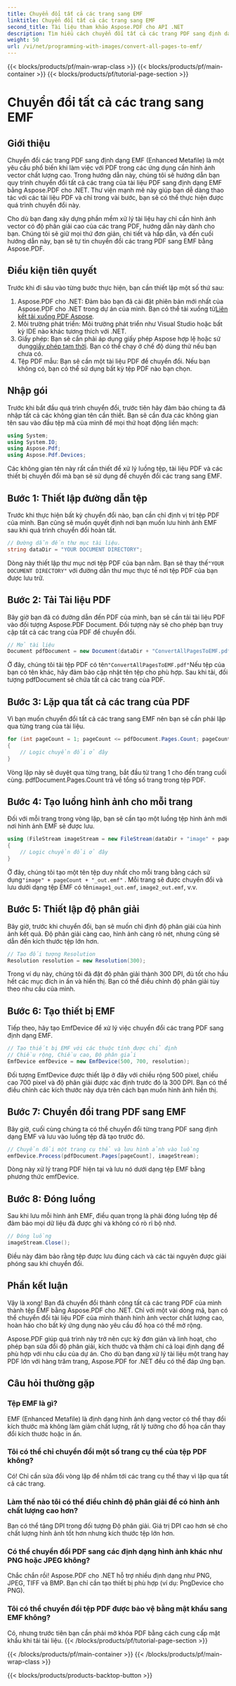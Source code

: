 ```yaml
---
title: Chuyển đổi tất cả các trang sang EMF
linktitle: Chuyển đổi tất cả các trang sang EMF
second_title: Tài liệu tham khảo Aspose.PDF cho API .NET
description: Tìm hiểu cách chuyển đổi tất cả các trang PDF sang định dạng EMF bằng Aspose.PDF cho .NET với hướng dẫn chi tiết và tối ưu hóa SEO này.
weight: 50
url: /vi/net/programming-with-images/convert-all-pages-to-emf/
---
```


{{< blocks/products/pf/main-wrap-class >}}
{{< blocks/products/pf/main-container >}}
{{< blocks/products/pf/tutorial-page-section >}}

# Chuyển đổi tất cả các trang sang EMF

## Giới thiệu

Chuyển đổi các trang PDF sang định dạng EMF (Enhanced Metafile) là một yêu cầu phổ biến khi làm việc với PDF trong các ứng dụng cần hình ảnh vector chất lượng cao. Trong hướng dẫn này, chúng tôi sẽ hướng dẫn bạn quy trình chuyển đổi tất cả các trang của tài liệu PDF sang định dạng EMF bằng Aspose.PDF cho .NET. Thư viện mạnh mẽ này giúp bạn dễ dàng thao tác với các tài liệu PDF và chỉ trong vài bước, bạn sẽ có thể thực hiện được quá trình chuyển đổi này.

Cho dù bạn đang xây dựng phần mềm xử lý tài liệu hay chỉ cần hình ảnh vector có độ phân giải cao của các trang PDF, hướng dẫn này dành cho bạn. Chúng tôi sẽ giữ mọi thứ đơn giản, chi tiết và hấp dẫn, và đến cuối hướng dẫn này, bạn sẽ tự tin chuyển đổi các trang PDF sang EMF bằng Aspose.PDF.

## Điều kiện tiên quyết

Trước khi đi sâu vào từng bước thực hiện, bạn cần thiết lập một số thứ sau:

1.  Aspose.PDF cho .NET: Đảm bảo bạn đã cài đặt phiên bản mới nhất của Aspose.PDF cho .NET trong dự án của mình. Bạn có thể tải xuống từ[Liên kết tải xuống PDF Aspose](https://releases.aspose.com/pdf/net/).
2. Môi trường phát triển: Môi trường phát triển như Visual Studio hoặc bất kỳ IDE nào khác tương thích với .NET.
3.  Giấy phép: Bạn sẽ cần phải áp dụng giấy phép Aspose hợp lệ hoặc sử dụng[giấy phép tạm thời](https://purchase.aspose.com/temporary-license/). Bạn có thể chạy ở chế độ dùng thử nếu bạn chưa có.
4. Tệp PDF mẫu: Bạn sẽ cần một tài liệu PDF để chuyển đổi. Nếu bạn không có, bạn có thể sử dụng bất kỳ tệp PDF nào bạn chọn.

## Nhập gói

Trước khi bắt đầu quá trình chuyển đổi, trước tiên hãy đảm bảo chúng ta đã nhập tất cả các không gian tên cần thiết. Bạn sẽ cần đưa các không gian tên sau vào đầu tệp mã của mình để mọi thứ hoạt động liền mạch:

```csharp
using System;
using System.IO;
using Aspose.Pdf;
using Aspose.Pdf.Devices;
```

Các không gian tên này rất cần thiết để xử lý luồng tệp, tài liệu PDF và các thiết bị chuyển đổi mà bạn sẽ sử dụng để chuyển đổi các trang sang EMF.

## Bước 1: Thiết lập đường dẫn tệp

Trước khi thực hiện bất kỳ chuyển đổi nào, bạn cần chỉ định vị trí tệp PDF của mình. Bạn cũng sẽ muốn quyết định nơi bạn muốn lưu hình ảnh EMF sau khi quá trình chuyển đổi hoàn tất.

```csharp
// Đường dẫn đến thư mục tài liệu.
string dataDir = "YOUR DOCUMENT DIRECTORY";
```

 Dòng này thiết lập thư mục nơi tệp PDF của bạn nằm. Bạn sẽ thay thế`"YOUR DOCUMENT DIRECTORY"` với đường dẫn thư mục thực tế nơi tệp PDF của bạn được lưu trữ.

## Bước 2: Tải Tài liệu PDF

Bây giờ bạn đã có đường dẫn đến PDF của mình, bạn sẽ cần tải tài liệu PDF vào đối tượng Aspose.PDF Document. Đối tượng này sẽ cho phép bạn truy cập tất cả các trang của PDF để chuyển đổi.

```csharp
// Mở tài liệu
Document pdfDocument = new Document(dataDir + "ConvertAllPagesToEMF.pdf");
```

 Ở đây, chúng tôi tải tệp PDF có tên`"ConvertAllPagesToEMF.pdf"`Nếu tệp của bạn có tên khác, hãy đảm bảo cập nhật tên tệp cho phù hợp. Sau khi tải, đối tượng pdfDocument sẽ chứa tất cả các trang của PDF.

## Bước 3: Lặp qua tất cả các trang của PDF

Vì bạn muốn chuyển đổi tất cả các trang sang EMF nên bạn sẽ cần phải lặp qua từng trang của tài liệu.

```csharp
for (int pageCount = 1; pageCount <= pdfDocument.Pages.Count; pageCount++)
{
    // Logic chuyển đổi ở đây
}
```

Vòng lặp này sẽ duyệt qua từng trang, bắt đầu từ trang 1 cho đến trang cuối cùng. pdfDocument.Pages.Count trả về tổng số trang trong tệp PDF.

## Bước 4: Tạo luồng hình ảnh cho mỗi trang

Đối với mỗi trang trong vòng lặp, bạn sẽ cần tạo một luồng tệp hình ảnh mới nơi hình ảnh EMF sẽ được lưu.

```csharp
using (FileStream imageStream = new FileStream(dataDir + "image" + pageCount + "_out" + ".emf", FileMode.Create))
{
    // Logic chuyển đổi ở đây
}
```

 Ở đây, chúng tôi tạo một tên tệp duy nhất cho mỗi trang bằng cách sử dụng`"image" + pageCount + "_out.emf"` . Mỗi trang sẽ được chuyển đổi và lưu dưới dạng tệp EMF có tên`image1_out.emf`, `image2_out.emf`, v.v.

## Bước 5: Thiết lập độ phân giải

Bây giờ, trước khi chuyển đổi, bạn sẽ muốn chỉ định độ phân giải của hình ảnh kết quả. Độ phân giải càng cao, hình ảnh càng rõ nét, nhưng cũng sẽ dẫn đến kích thước tệp lớn hơn.

```csharp
// Tạo đối tượng Resolution
Resolution resolution = new Resolution(300);
```

Trong ví dụ này, chúng tôi đã đặt độ phân giải thành 300 DPI, đủ tốt cho hầu hết các mục đích in ấn và hiển thị. Bạn có thể điều chỉnh độ phân giải tùy theo nhu cầu của mình.

## Bước 6: Tạo thiết bị EMF

Tiếp theo, hãy tạo EmfDevice để xử lý việc chuyển đổi các trang PDF sang định dạng EMF.

```csharp
// Tạo thiết bị EMF với các thuộc tính được chỉ định
// Chiều rộng, Chiều cao, Độ phân giải
EmfDevice emfDevice = new EmfDevice(500, 700, resolution);
```

Đối tượng EmfDevice được thiết lập ở đây với chiều rộng 500 pixel, chiều cao 700 pixel và độ phân giải được xác định trước đó là 300 DPI. Bạn có thể điều chỉnh các kích thước này dựa trên cách bạn muốn hình ảnh hiển thị.

## Bước 7: Chuyển đổi trang PDF sang EMF

Bây giờ, cuối cùng chúng ta có thể chuyển đổi từng trang PDF sang định dạng EMF và lưu vào luồng tệp đã tạo trước đó.

```csharp
// Chuyển đổi một trang cụ thể và lưu hình ảnh vào luồng
emfDevice.Process(pdfDocument.Pages[pageCount], imageStream);
```

Dòng này xử lý trang PDF hiện tại và lưu nó dưới dạng tệp EMF bằng phương thức emfDevice.

## Bước 8: Đóng luồng

Sau khi lưu mỗi hình ảnh EMF, điều quan trọng là phải đóng luồng tệp để đảm bảo mọi dữ liệu đã được ghi và không có rò rỉ bộ nhớ.

```csharp
// Đóng luồng
imageStream.Close();
```

Điều này đảm bảo rằng tệp được lưu đúng cách và các tài nguyên được giải phóng sau khi chuyển đổi.

## Phần kết luận

Vậy là xong! Bạn đã chuyển đổi thành công tất cả các trang PDF của mình thành tệp EMF bằng Aspose.PDF cho .NET. Chỉ với một vài dòng mã, bạn có thể chuyển đổi tài liệu PDF của mình thành hình ảnh vector chất lượng cao, hoàn hảo cho bất kỳ ứng dụng nào yêu cầu đồ họa có thể mở rộng.

Aspose.PDF giúp quá trình này trở nên cực kỳ đơn giản và linh hoạt, cho phép bạn sửa đổi độ phân giải, kích thước và thậm chí cả loại định dạng để phù hợp với nhu cầu của dự án. Cho dù bạn đang xử lý tài liệu một trang hay PDF lớn với hàng trăm trang, Aspose.PDF for .NET đều có thể đáp ứng bạn.

## Câu hỏi thường gặp

### Tệp EMF là gì?
EMF (Enhanced Metafile) là định dạng hình ảnh dạng vector có thể thay đổi kích thước mà không làm giảm chất lượng, rất lý tưởng cho đồ họa cần thay đổi kích thước hoặc in ấn.

### Tôi có thể chỉ chuyển đổi một số trang cụ thể của tệp PDF không?
Có! Chỉ cần sửa đổi vòng lặp để nhắm tới các trang cụ thể thay vì lặp qua tất cả các trang.

### Làm thế nào tôi có thể điều chỉnh độ phân giải để có hình ảnh chất lượng cao hơn?
Bạn có thể tăng DPI trong đối tượng Độ phân giải. Giá trị DPI cao hơn sẽ cho chất lượng hình ảnh tốt hơn nhưng kích thước tệp lớn hơn.

### Có thể chuyển đổi PDF sang các định dạng hình ảnh khác như PNG hoặc JPEG không?
Chắc chắn rồi! Aspose.PDF cho .NET hỗ trợ nhiều định dạng như PNG, JPEG, TIFF và BMP. Bạn chỉ cần tạo thiết bị phù hợp (ví dụ: PngDevice cho PNG).

### Tôi có thể chuyển đổi tệp PDF được bảo vệ bằng mật khẩu sang EMF không?
Có, nhưng trước tiên bạn cần phải mở khóa PDF bằng cách cung cấp mật khẩu khi tải tài liệu.
{{< /blocks/products/pf/tutorial-page-section >}}

{{< /blocks/products/pf/main-container >}}
{{< /blocks/products/pf/main-wrap-class >}}

{{< blocks/products/products-backtop-button >}}
